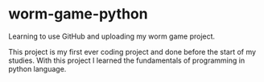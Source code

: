 # worm-game-python
Learning to use GitHub and uploading my worm game project.

This project is my first ever coding project and done before the start of my studies.
With this project I learned the fundamentals of programming in python language.
